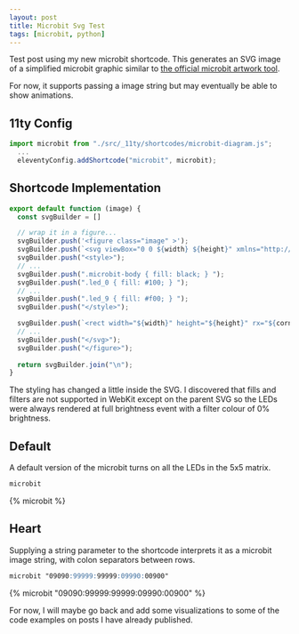 ```yaml
---
layout: post
title: Microbit Svg Test
tags: [microbit, python]
---
```


Test post using my new microbit shortcode. This generates an SVG image of a simplified microbit graphic 
similar to [the official microbit artwork tool](https://microbit.org/design-your-microbit/v2/).

For now, it supports passing a image string but may eventually be able to show animations.

## 11ty Config

```js
import microbit from "./src/_11ty/shortcodes/microbit-diagram.js";
  ...
  eleventyConfig.addShortcode("microbit", microbit);
```

## Shortcode Implementation

```js
export default function (image) {
  const svgBuilder = []

  // wrap it in a figure...
  svgBuilder.push('<figure class="image" >');  
  svgBuilder.push(`<svg viewBox="0 0 ${width} ${height}" xmlns="http://www.w3.org/2000/svg" role="img">`);
  svgBuilder.push("<style>");
  // ...
  svgBuilder.push(".microbit-body { fill: black; } ");
  svgBuilder.push(".led_0 { fill: #100; } ");
  // ...
  svgBuilder.push(".led_9 { fill: #f00; } ");
  svgBuilder.push("</style>");

  svgBuilder.push(`<rect width="${width}" height="${height}" rx="${corner}" class="microbit-body" />`);
  // ...  
  svgBuilder.push("</svg>");
  svgBuilder.push("</figure>");
  
  return svgBuilder.join("\n");
}
```

The styling has changed a little inside the SVG. I discovered that 
fills and filters are not supported in WebKit except on the parent 
SVG so the LEDs were always rendered at full brightness event with 
a filter colour of 0% brightness. 

## Default

A default version of the microbit turns on all the LEDs in the 5x5 matrix.

```md
microbit
```

{% microbit %}

## Heart

Supplying a string parameter to the shortcode interprets it as a microbit image string, with 
colon separators between rows.

```md
microbit "09090:99999:99999:09990:00900"
```

{% microbit "09090:99999:99999:09990:00900" %}

For now, I will maybe go back and add some visualizations to some of the code examples on posts I have 
already published.
